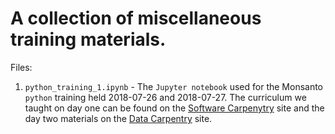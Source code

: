 # A collection of miscellaneous training materials.





Files:

1. `python_training_1.ipynb` - The `Jupyter notebook` used for the Monsanto `python` training held 2018-07-26 and 2018-07-27. The curriculum we taught on day one can be found on the [Software Carpenytry](http://swcarpentry.github.io/python-novice-gapminder/) site and the day two materials on the [Data Carpentry](https://datacarpentry.org/python-ecology-lesson/) site. 
